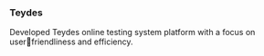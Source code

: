 ### Teydes 
Developed Teydes online testing system platform with a focus on userfriendliness and efficiency.
